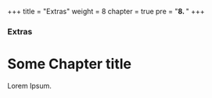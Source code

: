 +++
title = "Extras"
weight = 8
chapter = true
pre = "<b>8. </b>"
+++

### Extras

# Some Chapter title

Lorem Ipsum.